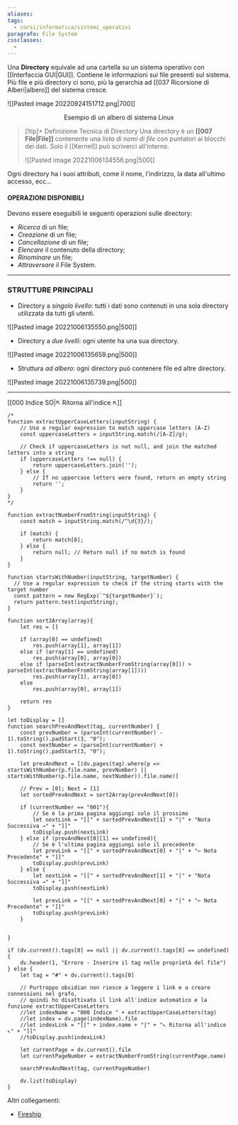 ```yaml
---
aliases: 
tags:
  - corsi/informatica/sistemi_operativi
paragrafo: File System
cssclasses:
  - 
---
```

Una **Directory** equivale ad una cartella su un sistema operativo con [[Interfaccia GUI|GUI]].
Contiene le informazioni sui file presenti sul sistema. Più file e più directory ci sono, più la gerarchia ad [[037 Ricorsione di Alberi|albero]] del sistema cresce.

![[Pasted image 20220924151712.png|700]]

<center>Esempio di un albero di sistema Linux</center>

> [!tip]+ Definizione Tecnica di Directory
> Una directory è un **[[007 File|File]]** contenente una *lista di nomi di file* con puntatori ai blocchi dei dati.
> Solo il [[Kernel]] può scriverci all'interno.
> 
> ![[Pasted image 20221006134556.png|500]]

Ogni directory ha i suoi attributi, come il nome, l'indirizzo, la data all'ultimo accesso, ecc...

#### OPERAZIONI DISPONIBILI
Devono essere eseguibili le seguenti operazioni sulle directory:
- *Ricerca* di un file;
- *Creazione* di un file;
- *Cancellazione* di un file;
- *Elencare* il contenuto della directory;
- *Rinominare* un file;
- *Attraversare* il File System.

---
### STRUTTURE PRINCIPALI
- Directory a *singolo livello*: tutti i dati sono contenuti in una sola directory utilizzata da tutti gli utenti. 

![[Pasted image 20221006135550.png|500]]
- Directory a *due livelli*: ogni utente ha una sua directory. 

![[Pasted image 20221006135659.png|500]]
- Struttura *ad albero*: ogni directory può contenere file ed altre directory. 

![[Pasted image 20221006135739.png|500]]

___
[[000 Indice SO|↖ Ritorna all'indice ↖]]

```dataviewjs
/*
function extractUpperCaseLetters(inputString) {
	// Use a regular expression to match uppercase letters (A-Z)
	const uppercaseLetters = inputString.match(/[A-Z]/g);
	
	// Check if uppercaseLetters is not null, and join the matched letters into a string
	if (uppercaseLetters !== null) {
		return uppercaseLetters.join('');
	} else {
	    // If no uppercase letters were found, return an empty string
	    return '';
	}
}
*/

function extractNumberFromString(inputString) {
	const match = inputString.match(/^\d{3}/);
	
	if (match) {
		return match[0];
	} else {
		return null; // Return null if no match is found
	}
}

function startsWithNumber(inputString, targetNumber) {
  // Use a regular expression to check if the string starts with the target number
  const pattern = new RegExp(`^${targetNumber}`);
  return pattern.test(inputString);
}

function sort2Array(array){
	let res = []
	
	if (array[0] == undefined)
		res.push(array[1], array[1])
	else if (array[1] == undefined)
		res.push(array[0], array[0])
	else if (parseInt(extractNumberFromString(array[0])) > parseInt(extractNumberFromString(array[1])))
		res.push(array[1], array[0])
	else
		res.push(array[0], array[1])
	
	return res
}

let toDisplay = []
function searchPrevAndNext(tag, currentNumber) {
	const prevNumber = (parseInt(currentNumber) - 1).toString().padStart(3, "0");
	const nextNumber = (parseInt(currentNumber) + 1).toString().padStart(3, "0");
	
	let prevAndNext = [(dv.pages(tag).where(p => startsWithNumber(p.file.name, prevNumber) || startsWithNumber(p.file.name, nextNumber)).file.name)]
	
	// Prev = [0]; Next = [1]
	let sortedPrevAndNext = sort2Array(prevAndNext[0])
	
	if (currentNumber == "001"){ 
		// Se è la prima pagina aggiungi solo il prossimo
		let nextLink = "[[" + sortedPrevAndNext[1] + "|" + "Nota Successiva →" + "]]"
		toDisplay.push(nextLink)
	} else if (prevAndNext[0][1] == undefined){
		// Se è l'ultima pagina aggiungi solo il precedente
		let prevLink = "[[" + sortedPrevAndNext[0] + "|" + "← Nota Precedente" + "]]"
		toDisplay.push(prevLink)
	} else {
		let nextLink = "[[" + sortedPrevAndNext[1] + "|" + "Nota Successiva →" + "]]"
		toDisplay.push(nextLink)
		
		let prevLink = "[[" + sortedPrevAndNext[0] + "|" + "← Nota Precedente" + "]]"
		toDisplay.push(prevLink)
	}
	
	
}

if (dv.current().tags[0] == null || dv.current().tags[0] == undefined){
	dv.header(1, "Errore - Inserire il tag nelle proprietà del file")
} else {
	let tag = "#" + dv.current().tags[0]

	// Purtroppo obsidian non riesce a leggere i link e a creare connessioni nel grafo,
	// quindi ho disattivato il link all'indice automatico e la funzione extractUpperCaseLetters
	//let indexName = "000 Indice " + extractUpperCaseLetters(tag)
	//let index = dv.page(indexName).file
	//let indexLink = "[[" + index.name + "|" + "↖ Ritorna all'indice ↖" + "]]"
	//toDisplay.push(indexLink)
	
	let currentPage = dv.current().file
	let currentPageNumber = extractNumberFromString(currentPage.name)
	
	searchPrevAndNext(tag, currentPageNumber)
	
	dv.list(toDisplay)
}
```

Altri collegamenti: 
- [Fireship](https://www.youtube.com/watch?v=42iQKuQodW4&pp=ygUaZmlyZXNoaXAgbGludXggZGlyZWN0b3JpZXM%3D)

